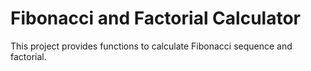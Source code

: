 <h1>Fibonacci and Factorial Calculator</h1>

<p>This project provides functions to calculate Fibonacci sequence and factorial.</p>
